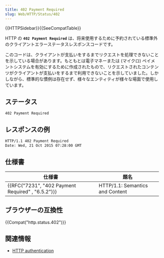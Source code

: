 ```yaml
---
title: 402 Payment Required
slug: Web/HTTP/Status/402
---
```

{{HTTPSidebar}}{{SeeCompatTable}}

HTTP の **`402 Payment Required`** は、将来使用するために予約されている標準外のクライアントエラーステータスレスポンスコードです。

このコードは、クライアントが支払いをするまでリクエストを処理できないことを示している場合があります。もともとは電子マネーまたは (マイクロ) ペイメントシステムを有効にするために作成されたもので、リクエストされたコンテンツがクライアントが支払いをするまで利用できないことを示していました。しかしながら、標準的な慣例は存在せず、様々なエンティティが様々な場面で使用しています。

## ステータス

```
402 Payment Required
```

## レスポンスの例

```bash
HTTP/1.1 402 Payment Required
Date: Wed, 21 Oct 2015 07:28:00 GMT
```

## 仕様書

| 仕様書                                                           | 題名                            |
| ---------------------------------------------------------------- | ------------------------------- |
| {{RFC("7231", "402 Payment Required" , "6.5.2")}} | HTTP/1.1: Semantics and Content |

## ブラウザーの互換性

{{Compat("http.status.402")}}

## 関連情報

- [HTTP authentication](/ja/docs/Web/HTTP/Authentication)
